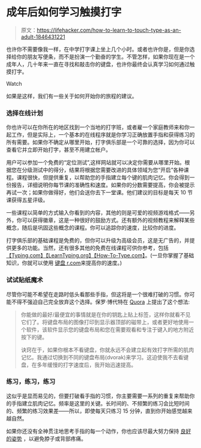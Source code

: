 # 成年后如何学习触摸打字

> 原文：<https://lifehacker.com/how-to-learn-to-touch-type-as-an-adult-1846431221>

也许你不需要像我一样，在中学打字课上坐上几个小时。或者也许你是，但是你选择给你的朋友写便条，而不是扮演一个勤奋的学生。不管怎样，如果你现在是一个成年人，几十年来一直在寻找和敲击你的键盘，也许你最终会认真学习如何通过触摸打字。

Watch

如果是这样，我们有一些关于如何开始你的旅程的建议。

### 选择在线计划

你也许可以在你所在的地区找到一个当地的打字班，或者雇一个家庭教师来和你一起工作，但是实际上，一个基本的在线程序就是你学习正确放置手指和获得练习的所有需要。如果你不确定从哪里开始，打字俱乐部是一个可靠的选择，因为你可以查看它并立即开始打字，甚至不用建立帐户。

用户可以参加一个免费的“定位测试”,这样网站就可以决定你需要从哪里开始。根据您在分级测试中的得分，结果将根据您需要改进的具体领域为您“开启”各种课程。课程很快，但提供重复，以帮助您的手指建立每个键的肌肉记忆。你会得到一份报告，详细说明你每节课的准确性和速度。如果你的分数需要提高，你会被提示再试一次；如果你做得好，他们会送你去下一堂课。他们建议的目标是每天 10 节课获得五星评级。

一些课程以简单的方式输入你看到的内容，其他的则是可爱的视频游戏格式——另外，你可以获得徽章，这是一种很好的鼓励方式。还有额外的视频教程来解释某些概念，随后是巩固这些概念的课程。你可以追踪你的速度，比较你的进度。

打字俱乐部的基础课程是免费的，但你可以升级为高级会员，这是无广告的，并提供更多的功能。当然，还有很多其他的免费在线课程可供你参考，包括[【Typing.com】](https://www.typing.com/)[【LearnTyping.org】](https://www.learntyping.org/)[【How-To-Type.com】](https://www.how-to-type.com/)。(一旦你掌握了基础知识，你就可以使用 [键盘 r.com](https://www.keybr.com/)来提高你的速度。)

### 试试贴纸魔术

尽管你可能不希望在走路时低头看那些手指，但这将是一个很难打破的习惯。你可能不得不强迫自己完全放弃这个选择。保罗·博代特在 [Quora](https://www.quora.com/Whats-the-best-way-to-learn-how-to-touch-type) 上提出了这个想法:

> 你能做的最好/最便宜的事情就是在你的钥匙上贴上标签，这样你就看不见它们了。将键盘布局的图像打印到显示器顶部的磁带上，或者更好地使用一个软件，该软件显示您的键盘布局和您在需要观看和专注于键入的地方附近按下的键。
> 
> 诀窍在于，如果你根本不看键盘，你就永远不会建立起有效打字所需的肌肉记忆。我通过切换到不同的键盘布局(dvorak)来学习。这迫使我不去看键盘，在多年缓慢的打字速度后，我开始迅速提高。

### 练习，练习，练习

这似乎是显而易见的，但要打破看手指的习惯，你主要需要一系列的重复来帮助你的手指建立肌肉记忆。频率是这里的关键。长时间的、不频繁的练习会比短时间的、频繁的练习效果差——所以，即使每天只练习 15 分钟，直到你开始感觉越来越自然。

如果你还没有全神贯注地思考手指的每一个动作，你也应该尽最大努力保持 [良好的姿势](https://lifehacker.com/top-10-ways-to-fix-your-terrible-posture-1755973698) ，以避免脖子或背部疼痛。